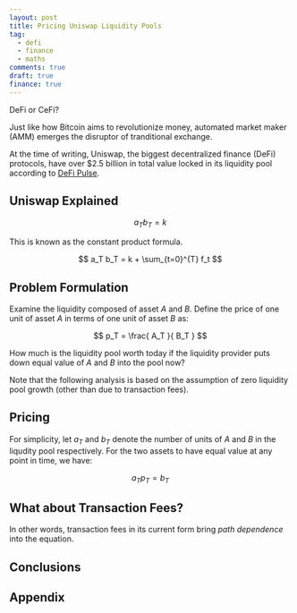 ```yaml
---
layout: post
title: Pricing Uniswap Liquidity Pools
tag:
  - defi
  - finance
  - maths
comments: true
draft: true
finance: true
---
```

DeFi or CeFi?

Just like how Bitcoin aims to revolutionize money, automated market maker (AMM) emerges the disruptor of tranditional exchange. 

At the time of writing, Uniswap, the biggest decentralized finance (DeFi) protocols, have over $2.5 billion in total value locked in its liquidity pool according to [DeFi Pulse](https://defipulse.com/).

## Uniswap Explained

$$ a_T b_T = k $$

This is known as the constant product formula.

$$ a_T b_T = k + \sum_{t=0}^{T} f_t $$

## Problem Formulation

Examine the liquidity composed of asset $A$ and $B$. Define the price of one unit of asset $A$ in terms of one unit of asset $B$ as:

$$ p_T = \frac{ A_T }{ B_T } $$

How much is the liquidity pool worth today if the liquidity provider puts down equal value of $A$ and $B$ into the pool now?

Note that the following analysis is based on the assumption of zero liquidity pool growth (other than due to transaction fees).

## Pricing

For simplicity, let $a_T$ and $b_T$ denote the number of units of $A$ and $B$ in the liqudity pool respectively. For the two assets to have equal value at any point in time, we have:

$$ a_T p_T = b_T $$


## What about Transaction Fees?
In other words, transaction fees in its current form bring _path dependence_ into the equation.

## Conclusions

## Appendix
